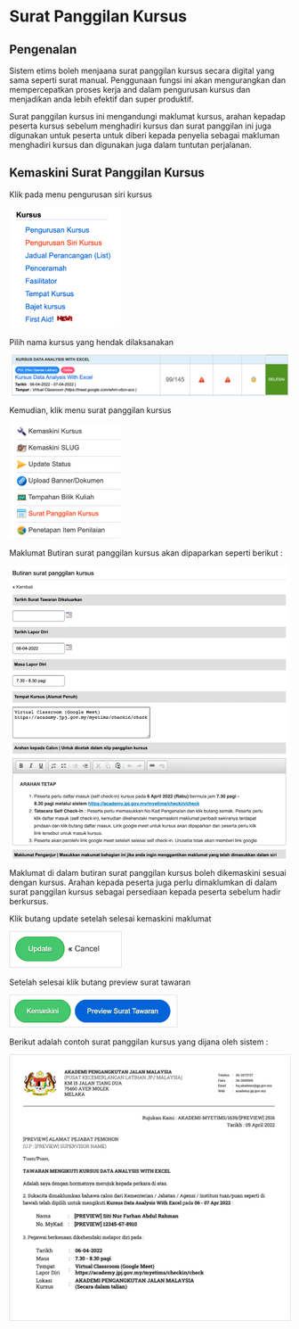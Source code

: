 # Surat Panggilan Kursus

## Pengenalan

Sistem etims boleh menjaana surat panggilan kursus secara digital yang sama seperti surat manual. Penggunaan fungsi ini akan mengurangkan dan mempercepatkan proses kerja and dalam pengurusan kursus dan menjadikan anda lebih efektif dan super produktif.

Surat panggilan kursus ini mengandungi maklumat kursus, arahan kepadap peserta kursus sebelum menghadiri kursus dan surat panggilan ini juga digunakan untuk peserta untuk diberi kepada penyelia sebagai makluman menghadiri kursus dan digunakan juga dalam tuntutan perjalanan.

## Kemaskini Surat Panggilan Kursus

Klik pada menu pengurusan siri kursus

<img alt='menu bajet' src='../img/slip_panggilan/menu_kursus.png' width='200px'>

Pilih nama kursus yang hendak dilaksanakan 

![alt slip_pnggilan](img/slip_panggilan/nama_kursus.png)

Kemudian, klik menu surat panggilan kursus

<img alt='menu bajet' src='../img/slip_panggilan/slip_panggilan.png' width='200px'>

Maklumat Butiran surat panggilan kursus akan dipaparkan seperti berikut : 

![alt slip_pnggilan](img/slip_panggilan/maklumat_slip_panggilan.png)

Maklumat di dalam butiran surat panggilan kursus boleh dikemaskini sesuai dengan kursus. Arahan kepada peserta juga perlu dimaklumkan di dalam surat panggilan kursus sebagai persediaan kepada peserta sebelum hadir berkursus.

Klik butang update setelah selesai kemaskini maklumat

<img alt='menu bajet' src='../img/slip_panggilan/button_update.png' width='200px' style='border:1px solid #dddddd'>

Setelah selesai klik butang preview surat tawaran

<img alt='menu bajet' src='../img/slip_panggilan/button_preview.png' width='300px' style='border:1px solid #dddddd'>

Berikut adalah contoh surat panggilan kursus yang dijana oleh sistem : 

<img alt='menu bajet' src='../img/slip_panggilan/surat.png'  style='border:1px solid #dddddd'>
